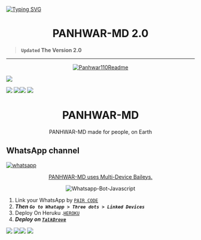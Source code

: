 <a href="https://git.io/typing-svg"><img src="https://readme-typing-svg.demolab.com?font=Black+Ops+One&size=100&pause=1000&color=FF033E&center=true&width=1000&height=200&lines=PANHWAR-MD-BOT" alt="Typing SVG" /></a>
  </p>

<p align="center">
  <h1 align="center">PANHWAR-MD 2.0</h1>
</p>

> **`Updated` The Version 2.0**

---
<p align="center">
  <a href="https://github.com/Panhwar110">
    <img src="http://readme-typing-svg.herokuapp.com?color=FF0000&center=true&vCenter=true&multiline=false&lines=PANHWAR-MD-+v2.0+MultiDevice;Developed+by+AnsarPanhwar;Give+star+and+forks+this+Repo+🌟" alt="Panhwar110Readme">
  </a>
</p>

<a><img src='https://i.imgur.com/UfzyhWN.jpeg'/></a>


<img src='https://i.imgur.com/LyHic3i.gif'/></a>
<a><img src='https://i.imgur.com/LyHic3i.gif'/></a><a><img src='https://i.imgur.com/LyHic3i.gif'/></a>
<a><img src='https://i.imgur.com/LyHic3i.gif'/></a>
<h1 align="center"> PANHWAR-MD </h1> 
<p align="center">PANHWAR-MD made for people, on Earth </p>

 
   
<p align="center">
 <h2>WhatsApp channel</h2>
  <a href="https://whatsapp.com/channel/0029ValASu1IN9ifummBKW1U" target="_blank">
    <img alt="whatsapp" src="https://img.shields.io/badge/ Whatsapp -25D366?style=for-the-badge&logo=whatsapp&logoColor=white" />
 



<p align="center"> PANHWAR-MD uses
  <a href="https://github.com/Panhwar110/Panhwar-MD">Multi-Device Baileys.</a>
</p>
<p align="center">
  <img title="Whatsapp-Bot-Javascript" src="https://img.shields.io/badge/Javascript-363303?style=for-the-badge&logo=javascript&logoColor=c6c631"></img>
</p>

    

1. Link your WhatsApp by [`PAIR CODE`](https://sheikh-ali-md-pair.onrender.com/)
2. ***Then `Go to Whatapp > Three dots > Linked Devices`***
3. Deploy On Heruku .[`HEROKU`](https://dashboard.heroku.com/new-app?template=https://github.com/Panhwar110/Panhwar-MD)
4.  ***Deploy on [`TalkDrove`](https://talkdrove.com/share-bot/62)***


<a><img src='https://i.imgur.com/LyHic3i.gif'/></a>
<a><img src='https://i.imgur.com/LyHic3i.gif'/></a><a><img src='https://i.imgur.com/LyHic3i.gif'/></a>
<a><img src='https://i.imgur.com/LyHic3i.gif'/></a>
